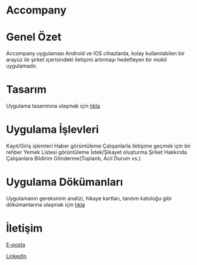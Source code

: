 # Accompany

# Genel Özet
Accompany uygulaması Android ve IOS cihazlarda, kolay kullanılabilen bir arayüz ile şirket içerisindeki iletişimi artırmayı hedefleyen bir mobil uygulamadır. 

# Tasarım
Uygulama tasarımına ulaşmak için [tıkla](https://www.figma.com/file/01JYUu7JEzCC9BeS5tyFDB/Mobile-UI-kit-(Community)?node-id=221%3A1891) 

# Uygulama İşlevleri
Kayıt/Giriş işlemleri
Haber görüntüleme
Çalışanlarla iletişime geçmek için bir rehber
Yemek Listesi görüntüleme
İstek/Şikayet oluşturma
Şirket Hakkında
Çalışanlara Bildirim Gönderme(Toplantı, Acil Durum vs.)

# Uygulama Dökümanları
Uygulamanın gereksinim analizi, hikaye kartları, tanıtım katoloğu gibi dökümanlarına ulaşmak için [tıkla](https://github.com/btu-accompany/accompany-documents) 

# İletişim
[E-posta](mustafaeren790@gmail.com)

[Linkedin](https://www.linkedin.com/in/mustafa-eren-9214661b3/)
